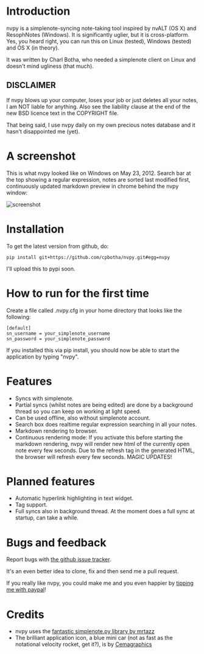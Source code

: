 Introduction
============

nvpy is a simplenote-syncing note-taking tool inspired by nvALT (OS X)
and ResophNotes (Windows). It is significantly uglier, but it is
cross-platform.  Yes, you heard right, you can run this on Linux
(tested), Windows (tested) and OS X (in theory).

It was written by Charl Botha, who needed a simplenote client on
Linux and doesn't mind ugliness (that much).

DISCLAIMER
----------
If nvpy blows up your computer, loses your job or just deletes all
your notes, I am NOT liable for anything. Also see the liability
clause at the end of the new BSD licence text in the COPYRIGHT file.

That being said, I use nvpy daily on my own precious notes database
and it hasn't disappointed me (yet).

A screenshot
============

This is what nvpy looked like on Windows on May 23, 2012. Search bar at the top showing a regular expression, notes are sorted last modified first, continuously updated markdown preview in chrome behind the nvpy window:

![screenshot](https://github.com/cpbotha/nvpy/raw/master/images/nvpy_screenshot_20120523.jpg)

Installation
============

To get the latest version from github, do:

    pip install git+https://github.com/cpbotha/nvpy.git#egg=nvpy

I'll upload this to pypi soon.

How to run for the first time
=============================

Create a file called .nvpy.cfg in your home directory that looks like
the following:

    [default]
    sn_username = your_simplenote_username
    sn_password = your_simplenote_password

If you installed this via pip install, you should now be able to start
the application by typing "nvpy".


Features
========

* Syncs with simplenote.
* Partial syncs (whilst notes are being edited) are done by a
  background thread so you can keep on working at light speed.
* Can be used offline, also without simplenote account.
* Search box does realtime regular expression searching in all your
  notes.
* Markdown rendering to browser.
* Continuous rendering mode: If you activate this before
  starting the markdown rendering, nvpy will render new html of
  the currently open note every few seconds. Due to the refresh
  tag in the generated HTML, the browser will refresh every few
  seconds. MAGIC UPDATES!

Planned features
================

* Automatic hyperlink highlighting in text widget.
* Tag support.
* Full syncs also in background thread. At the moment does a full sync
  at startup, can take a while.

Bugs and feedback
=================

Report bugs with [the github issue tracker](https://github.com/cpbotha/nvpy/issues).

It's an even better idea to clone, fix and then send me a pull
request.

If you really like nvpy, you could make me and you even happier by
[tipping me with
paypal](https://www.paypal.com/cgi-bin/webscr?cmd=_s-xclick&hosted_button_id=BXXTJ9E97DG52)! 

Credits
=======

* nvpy uses the [fantastic simplenote.py library by mrtazz][snpy]
* The brilliant application icon, a blue mini car (not as fast as the notational velocity rocket, get it?), is by [Cemagraphics][cg]
  
[snpy]: https://github.com/mrtazz/simplenote.py
[cg]: http://cemagraphics.deviantart.com/
